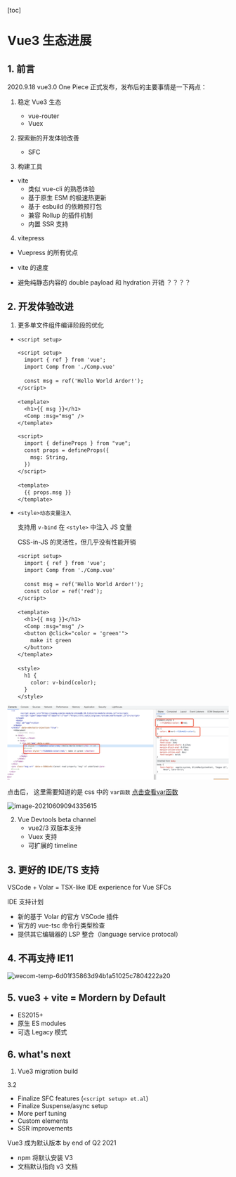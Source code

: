 [toc]

# Vue3 生态进展

## 1. 前言

2020.9.18 vue3.0 One Piece 正式发布，发布后的主要事情是一下两点：

1. 稳定 Vue3 生态
   - vue-router
   - Vuex
2. 探索新的开发体验改善
   - SFC 

3. 构建工具

- vite   
  - 类似 vue-cli 的熟悉体验
  - 基于原生 ESM 的极速热更新
  - 基于 esbuild 的依赖预打包
  - 兼容 Rollup 的插件机制
  - 内置 SSR 支持

4. vitepress

- Vuepress 的所有优点

- vite 的速度
- 避免纯静态内容的 double payload 和 hydration 开销 ？？？？



## 2. 开发体验改进

1. 更多单文件组件编译阶段的优化

- `<script setup>`

  ```vue
  <script setup>
    import { ref } from 'vue';
    import Comp from './Comp.vue'  
  
    const msg = ref('Hello World Ardor!');
  </script>
  
  <template>
    <h1>{{ msg }}</h1>
    <Comp :msg="msg" />
  </template>
  ```

  ```vue
  <script>
  	import { defineProps } from "vue";
    const props = defineProps({
      msg: String,
    })
  </script>
  
  <template>
  	{{ props.msg }}
  </template>
  ```

  

- `<style>动态变量注入`

  支持用 `v-bind` 在 `<style>` 中注入 JS 变量

  CSS-in-JS 的灵活性，但几乎没有性能开销

  ```vue
  <script setup>
    import { ref } from 'vue';
    import Comp from './Comp.vue'  
  
    const msg = ref('Hello World Ardor!');
    const color = ref('red');
  </script>
  
  <template>
    <h1>{{ msg }}</h1>
    <Comp :msg="msg" />
    <button @click="color = 'green'">
      make it green
    </button>
  </template>
  
  <style>
    h1 {
      color: v-bind(color);
    }
  </style>
  ```

  

![image-20210609094112141](./img/v-bind-css.png)



点击后， 这里需要知道的是 css 中的  `var函数` [点击查看var函数](https://www.runoob.com/cssref/func-var.html)

![image-20210609094335615](/Users/ardor/Desktop/MyGitHub/web-study-record/Vue/VueConf2021/img/v-bind-css-2.png)



2. Vue Devtools beta channel
   - vue2/3 双版本支持
   - Vuex 支持
   - 可扩展的 timeline

## 3. 更好的 IDE/TS 支持

 VSCode + Volar = TSX-like IDE experience for Vue SFCs

 IDE 支持计划

- 新的基于 Volar 的官方 VSCode 插件
- 官方的 vue-tsc 命令行类型检查
- 提供其它编辑器的 LSP 整合（language service protocal）

## 4. 不再支持 IE11

![wecom-temp-6d01f35863d94b1a51025c7804222a20](/Users/ardor/Desktop/MyGitHub/web-study-record/Vue/VueConf2021/img/retired-ie11.png)

## 5. vue3 + vite = Mordern by Default

- ES2015+
- 原生 ES modules
- 可选 Legacy 模式





## 6. what's next



1. Vue3 migration build

3.2 

- Finalize SFC features (`<script setup> et.al`)
- Finalize Suspense/async setup
- More perf tuning
- Custom elements
- SSR improvements

Vue3 成为默认版本 by end of Q2 2021 

- npm 将默认安装 V3
- 文档默认指向 v3 文档











